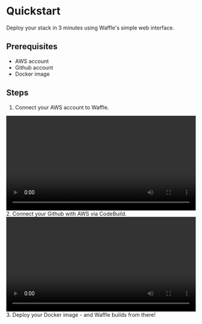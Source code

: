 # Quickstart

Deploy your stack in 3 minutes using Waffle's simple web interface.

## Prerequisites
- AWS account
- Github account
- Docker image

## Steps
1. Connect your AWS account to Waffle.
<video controls width="100%">
  <source src="assets/AWS.mp4" type="video/mp4">
  </video>
2. Connect your Github with AWS via CodeBuild.
<video controls width="100%">
  <source src="assets/Github.mp4" type="video/mp4">
</video>
3. Deploy your Docker image - and Waffle builds from there!
